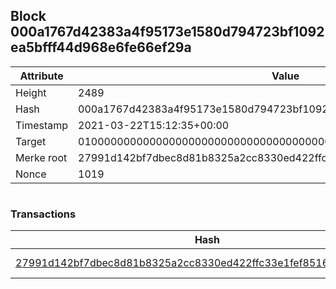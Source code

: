 ## Block 000a1767d42383a4f95173e1580d794723bf1092ea5bfff44d968e6fe66ef29a

Attribute | Value
--- | ---
Height | 2489
Hash | 000a1767d42383a4f95173e1580d794723bf1092ea5bfff44d968e6fe66ef29a
Timestamp | 2021-03-22T15:12:35+00:00
Target | 0100000000000000000000000000000000000000000000000000000000000000
Merke root | 27991d142bf7dbec8d81b8325a2cc8330ed422ffc33e1fef8516bd6927bf7fd1
Nonce | 1019

```

```

### Transactions

Hash | Amount
--- | ---
[27991d142bf7dbec8d81b8325a2cc8330ed422ffc33e1fef8516bd6927bf7fd1](27991d142bf7dbec8d81b8325a2cc8330ed422ffc33e1fef8516bd6927bf7fd1.md) | 10.00000000 SKEPTI 
